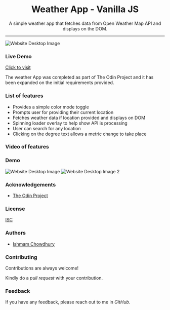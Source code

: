 <h1 align="center"> Weather App - Vanilla JS </h1>

<p align="center"> A simple weather app that fetches data from Open Weather Map API and displays on the DOM.</p>

<hr/>

![Website Desktop Image](https://i.imgur.com/z3NDl6W.png)


<h3> Live Demo </h3>

[Click to visit](https://ishmam156.github.io/WeatherAppJS/)

<p> The weather App was completed as part of The Odin Project and it has been expanded on the initial requirements provided.</p>

<h3> List of features </h3>

<ul>
  <li>Provides a simple color mode toggle</li>
  <li>Prompts user for providing their current location</li>
  <li>Fetches weather data if location provided and displays on DOM</li>
  <li>Spinning loader overlay to help show API is processing</li>
  <li>User can search for any location</li>
  <li>Clicking on the degree text allows a metric change to take place</li>
</ul>

<h3>Video of features</h3>


<h3>Demo</h3>

![Website Desktop Image](https://i.imgur.com/dahzhvd.png)
![Website Desktop Image 2](https://i.imgur.com/xWqUEPb.png)

<h3>Acknowledgements</h3>

- [The Odin Project](https://www.theodinproject.com/)

<h3>License</h3>

[ISC](https://opensource.org/licenses/ISC)

<h3>Authors</h3>

- [Ishmam Chowdhury](https://github.com/Ishmam156)

<h3>Contributing</h3>
<p>Contributions are always welcome!</p>
<p>Kindly do a <i>pull request</i> with your contribution.</p>

<h3>Feedback</h3>
<p>If you have any feedback, please reach out to me in <i>GitHub</i>.</p>

